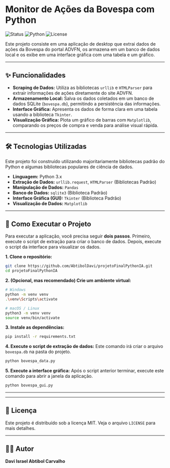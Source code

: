 # Monitor de Ações da Bovespa com Python

![Status](https://img.shields.io/badge/status-concluído-green)
![Python](https://img.shields.io/badge/python-3.x-blue)
![License](https://img.shields.io/badge/license-MIT-lightgrey)

Este projeto consiste em uma aplicação de desktop que extrai dados de ações da Bovespa do portal ADVFN, os armazena em um banco de dados local e os exibe em uma interface gráfica com uma tabela e um gráfico.

---

## ✨ Funcionalidades

-   **Scraping de Dados:** Utiliza as bibliotecas `urllib` e `HTMLParser` para extrair informações de ações diretamente do site ADVFN.
-   **Armazenamento Local:** Salva os dados coletados em um banco de dados SQLite (`bovespa.db`), permitindo a persistência das informações.
-   **Interface Gráfica:** Apresenta os dados de forma clara em uma tabela usando a biblioteca `Tkinter`.
-   **Visualização Gráfica:** Plota um gráfico de barras com `Matplotlib`, comparando os preços de compra e venda para análise visual rápida.

---

## 🛠️ Tecnologias Utilizadas

Este projeto foi construído utilizando majoritariamente bibliotecas padrão do Python e algumas bibliotecas populares de ciência de dados.

-   **Linguagem:** Python 3.x
-   **Extração de Dados:** `urllib.request`, `HTMLParser` (Bibliotecas Padrão)
-   **Manipulação de Dados:** `Pandas`
-   **Banco de Dados:** `sqlite3` (Biblioteca Padrão)
-   **Interface Gráfica (GUI):** `Tkinter` (Biblioteca Padrão)
-   **Visualização de Dados:** `Matplotlib`

---

## 🚀 Como Executar o Projeto

Para executar a aplicação, você precisa seguir **dois passos**. Primeiro, execute o script de extração para criar o banco de dados. Depois, execute o script da interface para visualizar os dados.

**1. Clone o repositório:**

```bash
git clone https://github.com/AbtibolDavi/projetoFinalPythonIA.git
cd projetoFinalPythonIA
```

**2. (Opcional, mas recomendado) Crie um ambiente virtual:**

```bash
# Windows
python -m venv venv
.\venv\Scripts\activate

# macOS / Linux
python3 -m venv venv
source venv/bin/activate
```

**3. Instale as dependências:**

```bash
pip install -r requirements.txt
```

**4. Execute o script de extração de dados:**
Este comando irá criar o arquivo `bovespa.db` na pasta do projeto.

```bash
python bovespa_data.py
```

**5. Execute a interface gráfica:**
Após o script anterior terminar, execute este comando para abrir a janela da aplicação.

```bash
python bovespa_gui.py
```

---

---

## 📝 Licença

Este projeto é distribuído sob a licença MIT. Veja o arquivo `LICENSE` para mais detalhes.

---

## 👨‍💻 Autor

**Davi Israel Abtibol Carvalho**
